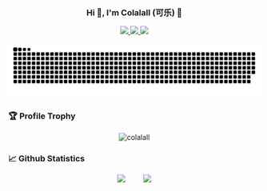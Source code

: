 <h3 align="center">Hi 👋, I'm Colalall (可乐) 🥤</h3>

<p align="center">
    <a title="Github Total Stars" target="_blank" href="https://github.com/colalall">
        <img src="https://img.shields.io/github/stars/colalall.svg?logo=star&label=Total%20Stars&color=success" />
    </a>
    <a title="Github Followers" target="_blank" href="https://github.com/colalall">
        <img src="https://img.shields.io/badge/dynamic/json?label=GitHub&suffix=%20followers&query=%24.data.totalSubs&url=https%3A%2F%2Fapi.spencerwoo.com%2Fsubstats%2F%3Fsource%3Dgithub%26queryKey%3Dcolalall&color=blue&logo=github&longCache=true" />
    </a>
    <a title="My Blog Site" target="_blank" href="https://github.com/colalall">
        <img src="https://www.cnblogs.com/cola1" />
    </a>
</p>
  
<p align="center">
  <img src="github-contribution-grid-snake.svg"/>
</p>	


### 🏆 Profile Trophy

<p align="center">
    <img   align="center" src="https://github-profile-trophy.vercel.app/?username=colalall&title=Stars,Followers,MultiLanguage,Commits,Issues&margin-w=15&margin-h=15" alt="colalall" />
</p>


### 📈 Github Statistics

<div align="center">
    <span>&emsp;&emsp;</span>
    <img height="175px"  src="https://github-readme-stats.vercel.app/api?username=colalall&count_private=true&show_icons=true" />
    <span>&emsp;&emsp;</span>
    <img height="175px"  src="https://github-readme-stats.vercel.app/api/top-langs/?username=colalall&layout=compact&langs_count=8" />
    <span>&emsp;&emsp;</span>
</div>
